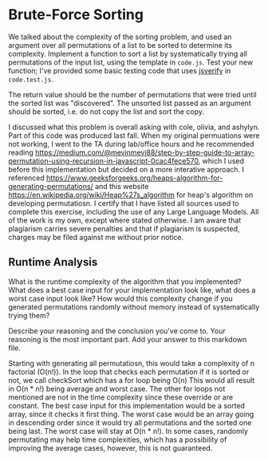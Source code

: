 # Brute-Force Sorting

We talked about the complexity of the sorting problem, and used an argument over
all permutations of a list to be sorted to determine its complexity. Implement
a function to sort a list by systematically trying all permutations of the input
list, using the template in `code.js`. Test your new function; I've provided
some basic testing code that uses [jsverify](https://jsverify.github.io/) in
`code.test.js`.

The return value should be the number of permutations that were tried until the
sorted list was "discovered". The unsorted list passed as an argument should be
sorted, i.e. do not copy the list and sort the copy.

I discussed what this problem is overall asking with cole, olivia, and ashylyn. Part of this code was produced last fall. When my original permuations were not working, I went to the TA during lab/office hours and he recommended reading https://medium.com/@mevinmevi88/step-by-step-guide-to-array-permutation-using-recursion-in-javascript-0cac4fece570, which I used before this implementation but decided on a more interative approach. I referenced https://www.geeksforgeeks.org/heaps-algorithm-for-generating-permutations/ and this website https://en.wikipedia.org/wiki/Heap%27s_algorithm for heap's algorithm on developing permutatiosn. I certify that I have listed all sources used to complete this exercise, including the use of any Large Language Models. All of the work is my own, except where stated otherwise. I am aware that plagiarism carries severe penalties and that if plagiarism is suspected, charges may be filed against me without prior notice.

## Runtime Analysis

What is the runtime complexity of the algorithm that you implemented? What does
a best case input for your implementation look like, what does a worst case
input look like? How would this complexity change if you generated permutations
randomly without memory instead of systematically trying them?

Describe your reasoning and the conclusion you've come to. Your reasoning is the
most important part. Add your answer to this markdown file.

Starting with generating all permutatiosn, this would take a complexity of n factorial (O(n!)). In the loop that checks each permutation if it is sorted or not, we call checkSort which has a for loop being O(n) This would all result in O(n * n!) being average and worst case. The other for loops not mentioned are not in the time complexity since these override or are constant. The best case input for this implementation would be a sorted array, since it checks it first thing. The worst case would be an array going in descending order since it would try all permutations and the sorted one being last. The worst case will stay at O(n * n!). In some cases, randomly permutating may help time complexities, which has a possibility of improving the average cases, however, this is not guaranteed.

